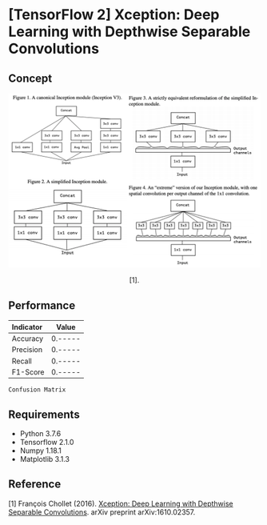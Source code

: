 [TensorFlow 2] Xception: Deep Learning with Depthwise Separable Convolutions
=====

## Concept
<div align="center">
  <img src="./figures/inception_xception.png" width="600">  
  <p> [1].</p>
</div>

## Performance

|Indicator|Value|
|:---|:---:|
|Accuracy|0.-----|
|Precision|0.-----|
|Recall|0.-----|
|F1-Score|0.-----|

```
Confusion Matrix
```

## Requirements
* Python 3.7.6  
* Tensorflow 2.1.0  
* Numpy 1.18.1  
* Matplotlib 3.1.3  

## Reference
[1] François Chollet (2016). <a href="https://arxiv.org/abs/1610.02357">Xception: Deep Learning with Depthwise Separable Convolutions</a>. arXiv preprint arXiv:1610.02357.
